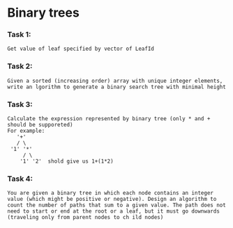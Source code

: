 # **Binary trees**

### **Task 1:**
    Get value of leaf specified by vector of LeafId

### **Task 2:**
    Given a sorted (increasing order) array with unique integer elements, write an lgorithm to generate a binary search tree with minimal height

### **Task 3:**
    Calculate the expression represented by binary tree (only * and + should be supporeted)
    For example: 
       '+'
       / \
     '1' '*'
         / \
        '1' '2'  shold give us 1+(1*2)

### **Task 4:**
    You are given a binary tree in which each node contains an integer value (which might be positive or negative). Design an algorithm to count the number of paths that sum to a given value. The path does not need to start or end at the root or a leaf, but it must go downwards (traveling only from parent nodes to ch ild nodes)